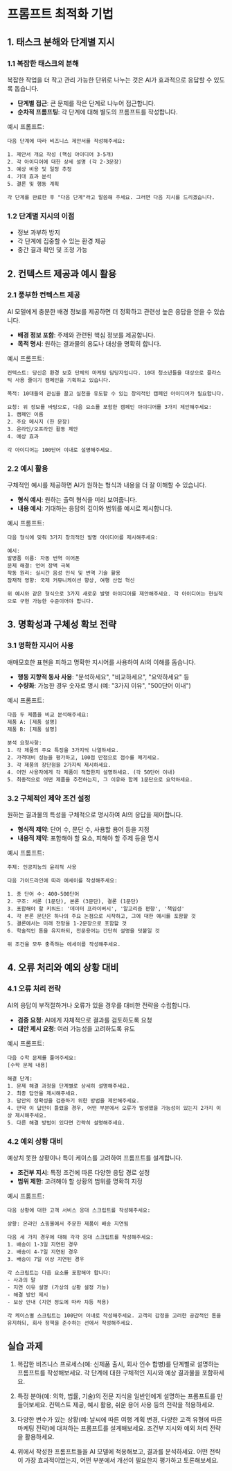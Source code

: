 # 프롬프트 최적화 기법

## 1. 태스크 분해와 단계별 지시

### 1.1 복잡한 태스크의 분해

복잡한 작업을 더 작고 관리 가능한 단위로 나누는 것은 AI가 효과적으로 응답할 수 있도록 돕습니다.

- **단계별 접근**: 큰 문제를 작은 단계로 나누어 접근합니다.
- **순차적 프롬프팅**: 각 단계에 대해 별도의 프롬프트를 작성합니다.

예시 프롬프트:
```
다음 단계에 따라 비즈니스 제안서를 작성해주세요:

1. 제안서 개요 작성 (핵심 아이디어 3-5개)
2. 각 아이디어에 대한 상세 설명 (각 2-3문장)
3. 예상 비용 및 일정 추정
4. 기대 효과 분석
5. 결론 및 행동 계획

각 단계를 완료한 후 "다음 단계"라고 말씀해 주세요. 그러면 다음 지시를 드리겠습니다.
```

### 1.2 단계별 지시의 이점

- 정보 과부하 방지
- 각 단계에 집중할 수 있는 환경 제공
- 중간 결과 확인 및 조정 가능

## 2. 컨텍스트 제공과 예시 활용

### 2.1 풍부한 컨텍스트 제공

AI 모델에게 충분한 배경 정보를 제공하면 더 정확하고 관련성 높은 응답을 얻을 수 있습니다.

- **배경 정보 포함**: 주제와 관련된 핵심 정보를 제공합니다.
- **목적 명시**: 원하는 결과물의 용도나 대상을 명확히 합니다.

예시 프롬프트:
```
컨텍스트: 당신은 환경 보호 단체의 마케팅 담당자입니다. 10대 청소년들을 대상으로 플라스틱 사용 줄이기 캠페인을 기획하고 있습니다.

목적: 10대들의 관심을 끌고 실천을 유도할 수 있는 창의적인 캠페인 아이디어가 필요합니다.

요청: 위 정보를 바탕으로, 다음 요소를 포함한 캠페인 아이디어를 3가지 제안해주세요:
1. 캠페인 이름
2. 주요 메시지 (한 문장)
3. 온라인/오프라인 활동 제안
4. 예상 효과

각 아이디어는 100단어 이내로 설명해주세요.
```

### 2.2 예시 활용

구체적인 예시를 제공하면 AI가 원하는 형식과 내용을 더 잘 이해할 수 있습니다.

- **형식 예시**: 원하는 출력 형식을 미리 보여줍니다.
- **내용 예시**: 기대하는 응답의 깊이와 범위를 예시로 제시합니다.

예시 프롬프트:
```
다음 형식에 맞춰 3가지 창의적인 발명 아이디어를 제시해주세요:

예시:
발명품 이름: 자동 번역 이어폰
문제 해결: 언어 장벽 극복
작동 원리: 실시간 음성 인식 및 번역 기술 활용
잠재적 영향: 국제 커뮤니케이션 향상, 여행 산업 혁신

위 예시와 같은 형식으로 3가지 새로운 발명 아이디어를 제안해주세요. 각 아이디어는 현실적으로 구현 가능한 수준이어야 합니다.
```

## 3. 명확성과 구체성 확보 전략

### 3.1 명확한 지시어 사용

애매모호한 표현을 피하고 명확한 지시어를 사용하여 AI의 이해를 돕습니다.

- **행동 지향적 동사 사용**: "분석하세요", "비교하세요", "요약하세요" 등
- **수량화**: 가능한 경우 숫자로 명시 (예: "3가지 이유", "500단어 이내")

예시 프롬프트:
```
다음 두 제품을 비교 분석해주세요:
제품 A: [제품 설명]
제품 B: [제품 설명]

분석 요청사항:
1. 각 제품의 주요 특징을 3가지씩 나열하세요.
2. 가격대비 성능을 평가하고, 100점 만점으로 점수를 매기세요.
3. 각 제품의 장단점을 2가지씩 제시하세요.
4. 어떤 사용자에게 각 제품이 적합한지 설명하세요. (각 50단어 이내)
5. 최종적으로 어떤 제품을 추천하는지, 그 이유와 함께 1문단으로 요약하세요.
```

### 3.2 구체적인 제약 조건 설정

원하는 결과물의 특성을 구체적으로 명시하여 AI의 응답을 제어합니다.

- **형식적 제약**: 단어 수, 문단 수, 사용할 용어 등을 지정
- **내용적 제약**: 포함해야 할 요소, 피해야 할 주제 등을 명시

예시 프롬프트:
```
주제: 인공지능의 윤리적 사용

다음 가이드라인에 따라 에세이를 작성해주세요:

1. 총 단어 수: 400-500단어
2. 구조: 서론 (1문단), 본론 (3문단), 결론 (1문단)
3. 포함해야 할 키워드: '데이터 프라이버시', '알고리즘 편향', '책임성'
4. 각 본론 문단은 하나의 주요 논점으로 시작하고, 그에 대한 예시를 포함할 것
5. 결론에서는 미래 전망을 1-2문장으로 포함할 것
6. 학술적인 톤을 유지하되, 전문용어는 간단히 설명을 덧붙일 것

위 조건을 모두 충족하는 에세이를 작성해주세요.
```

## 4. 오류 처리와 예외 상황 대비

### 4.1 오류 처리 전략

AI의 응답이 부적절하거나 오류가 있을 경우를 대비한 전략을 수립합니다.

- **검증 요청**: AI에게 자체적으로 결과를 검토하도록 요청
- **대안 제시 요청**: 여러 가능성을 고려하도록 유도

예시 프롬프트:
```
다음 수학 문제를 풀어주세요:
[수학 문제 내용]

해결 단계:
1. 문제 해결 과정을 단계별로 상세히 설명해주세요.
2. 최종 답안을 제시해주세요.
3. 답안의 정확성을 검증하기 위한 방법을 제안해주세요.
4. 만약 이 답안이 틀렸을 경우, 어떤 부분에서 오류가 발생했을 가능성이 있는지 2가지 이상 제시해주세요.
5. 다른 해결 방법이 있다면 간략히 설명해주세요.
```

### 4.2 예외 상황 대비

예상치 못한 상황이나 특이 케이스를 고려하여 프롬프트를 설계합니다.

- **조건부 지시**: 특정 조건에 따른 다양한 응답 경로 설정
- **범위 제한**: 고려해야 할 상황의 범위를 명확히 지정

예시 프롬프트:
```
다음 상황에 대한 고객 서비스 응대 스크립트를 작성해주세요:

상황: 온라인 쇼핑몰에서 주문한 제품이 배송 지연됨

다음 세 가지 경우에 대해 각각 응대 스크립트를 작성해주세요:
1. 배송이 1-3일 지연된 경우
2. 배송이 4-7일 지연된 경우
3. 배송이 7일 이상 지연된 경우

각 스크립트는 다음 요소를 포함해야 합니다:
- 사과의 말
- 지연 이유 설명 (가상의 상황 설정 가능)
- 해결 방안 제시
- 보상 안내 (지연 정도에 따라 차등 적용)

각 케이스별 스크립트는 100단어 이내로 작성해주세요. 고객의 감정을 고려한 공감적인 톤을 유지하되, 회사 정책을 준수하는 선에서 작성해주세요.
```

## 실습 과제

1. 복잡한 비즈니스 프로세스(예: 신제품 출시, 회사 인수 합병)를 단계별로 설명하는 프롬프트를 작성해보세요. 각 단계에 대한 구체적인 지시와 예상 결과물을 포함하세요.

2. 특정 분야(예: 의학, 법률, 기술)의 전문 지식을 일반인에게 설명하는 프롬프트를 만들어보세요. 컨텍스트 제공, 예시 활용, 쉬운 용어 사용 등의 전략을 적용하세요.

3. 다양한 변수가 있는 상황(예: 날씨에 따른 여행 계획 변경, 다양한 고객 유형에 따른 마케팅 전략)에 대처하는 프롬프트를 설계해보세요. 조건부 지시와 예외 처리 전략을 활용하세요.

4. 위에서 작성한 프롬프트들을 AI 모델에 적용해보고, 결과를 분석하세요. 어떤 전략이 가장 효과적이었는지, 어떤 부분에서 개선이 필요한지 평가하고 토론해보세요.

